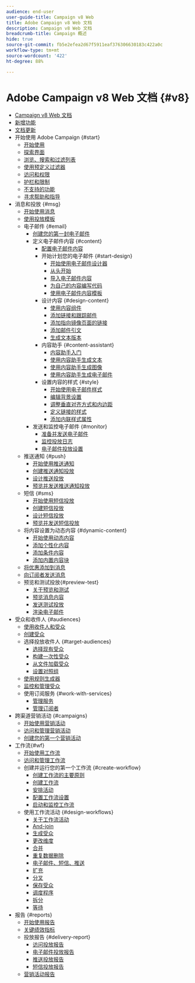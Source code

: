 ```yaml
---
audience: end-user
user-guide-title: Campaign v8 Web
title: Adobe Campaign v8 Web 文档
description: Campaign v8 Web 文档
breadcrumb-title: Campaign 概述
hide: true
source-git-commit: fb5e2efea2d67f5911eaf376306630183c422a0c
workflow-type: tm+mt
source-wordcount: '422'
ht-degree: 88%

---
```



# Adobe Campaign v8 Web 文档 {#v8}

+ [Campaign v8 Web 文档](campaign-web-home.md)
+ [新增功能](rn/whats-new.md)
+ [文档更新](rn/documentation-updates.md)
+ 开始使用 Adobe Campaign {#start}
   + [开始使用](get-started/get-started.md)
   + [探索界面](get-started/user-interface.md)
   + [浏览、搜索和过滤列表](get-started/list-filters.md)
   + [使用预定义过滤器](get-started/predefined-filters.md)
   + [访问和权限](get-started/permissions.md)
   + [护栏和限制](get-started/guardrails.md)
   + [不支持的功能](get-started/unsupported.md)
   + [寻求帮助和指导](get-started/using-ai.md)
+ 消息和投放 {#msg}
   + [开始使用消息](msg/gs-messages.md)
   + [使用投放模板](msg/delivery-template.md)
   + 电子邮件 {#email}
      + [创建您的第一封电子邮件](email/create-email.md)
      + 定义电子邮件内容 {#content}
         + [配置电子邮件内容](content/edit-content.md)
         + 开始计划您的电子邮件 {#start-design}
            + [开始使用电子邮件设计器](content/get-started-email-designer.md)
            + [从头开始](content/create-email-content.md)
            + [导入电子邮件内容](content/existing-content.md)
            + [为自己的内容编写代码](content/code-content.md)
            + [使用电子邮件内容模板](content/email-sample-templates.md)
         + 设计内容 {#design-content}
            + [使用内容组件](content/content-components.md)
            + [添加链接和跟踪邮件](content/message-tracking.md)
            + [添加指向镜像页面的链接](content/mirror-page.md)
            + [添加邮件引文](content/preheader.md)
            + [生成文本版本](content/text-version-email.md)
         + 内容助手 {#content-assistant}
            + [内容助手入门](content/generative-gs.md)
            + [使用内容助手生成文本](content/generative-content.md)
            + [使用内容助手生成图像](content/generative-image.md)
            + [使用内容助手生成电子邮件](content/generative-email.md)
         + 设置内容的样式 {#style}
            + [开始使用电子邮件样式](content/get-started-email-style.md)
            + [编辑背景设置](content/backgrounds.md)
            + [调整垂直对齐方式和内边距](content/alignment-and-padding.md)
            + [定义链接的样式](content/styling-links.md)
            + [添加内联样式属性](content/inline-styling.md)
      + 发送和监控电子邮件 {#monitor}
         + [准备并发送电子邮件](monitor/prepare-send.md)
         + [监控投放日志](monitor/delivery-logs.md)
         + [电子邮件投放设置](advanced-settings/delivery-settings.md)
   + 推送通知 {#push}
      + [开始使用推送通知](push/gs-push.md)
      + [创建推送通知投放](push/create-push.md)
      + [设计推送投放](push/content-push.md)
      + [预览并发送推送通知投放](push/send-push.md)
   + 短信 {#sms}
      + [开始使用短信投放](sms/gs-sms.md)
      + [创建短信投放](sms/create-sms.md)
      + [设计短信投放](sms/content-sms.md)
      + [预览并发送短信投放](sms/send-sms.md)
   + 将内容设置为动态内容 {#dynamic-content}
      + [开始使用动态内容](personalization/gs-personalization.md)
      + [添加个性化内容](personalization/personalize.md)
      + [添加条件内容](personalization/conditions.md)
      + [添加内置内容块](personalization/content-blocks.md)
   + [将优惠添加到消息](content/offers.md)
   + [向订阅者发送消息](content/send-to-subscribers.md)
   + 预览和测试投放{#preview-test}
      + [关于预览和测试](preview-test/preview-test.md)
      + [预览消息内容](preview-test/preview-content.md)
      + [发送测试投放](preview-test/test-deliveries.md)
      + [渲染电子邮件](preview-test/email-rendering.md)
+ 受众和收件人 {#audiences}
   + [使用收件人和受众](audience/about-recipients.md)
   + [创建受众](audience/create-audience.md)
   + 选择投放收件人 {#target-audiences}
      + [选择现有受众](audience/add-audience.md)
      + [构建一次性受众](audience/one-time-audience.md)
      + [从文件加载受众](audience/file-audience.md)
      + [设置对照组](audience/control-group.md)
   + [使用规则生成器](audience/segment-builder.md)
   + [监控和管理受众](audience/manage-audience.md)
   + 使用订阅服务 {#work-with-services}
      + [管理服务](audience/manage-services.md)
      + [管理订阅者](audience/manage-subscribers.md)
+ 跨渠道营销活动 {#campaigns}
   + [开始使用营销活动](campaigns/gs-campaigns.md)
   + [访问和管理营销活动](campaigns/manage-campaigns.md)
   + [创建您的第一个营销活动](campaigns/create-campaigns.md)
+ 工作流{#wf}
   + [开始使用工作流](workflows/gs-workflows.md)
   + [访问和管理工作流](workflows/access-monitor.md)
   + 创建并运行您的第一个工作流 {#create-workflow}
      + [创建工作流的主要原则](workflows/gs-workflow-creation.md)
      + [创建工作流](workflows/create-workflow.md)
      + [安排活动](workflows/orchestrate-activities.md)
      + [配置工作流设置](workflows/workflow-settings.md)
      + [启动和监控工作流](workflows/start-monitor-workflows.md)
   + 使用工作流活动 {#design-workflows}
      + [关于工作流活动](workflows/activities/about-activities.md)
      + [And-join](workflows/activities/and-join.md)
      + [生成受众](workflows/activities/build-audience.md)
      + [更改维度](workflows/activities/change-dimension.md)
      + [合并](workflows/activities/combine.md)
      + [重复数据删除](workflows/activities/deduplication.md)
      + [电子邮件、短信、推送](workflows/activities/channels.md)
      + [扩充](workflows/activities/enrichment.md)
      + [分叉](workflows/activities/fork.md)
      + [保存受众](workflows/activities/save-audience.md)
      + [调度程序](workflows/activities/scheduler.md)
      + [拆分](workflows/activities/split.md)
      + [等待](workflows/activities/wait.md)
+ 报告 {#reports}
   + [开始使用报告](reporting/gs-reports.md)
   + [关键绩效指标](reporting/kpis.md)
   + 投放报告 {#delivery-report}
      + [访问投放报告](reporting/delivery-reports.md)
      + [电子邮件投放报告](reporting/email-report.md)
      + [推送投放报告](reporting/push-report.md)
      + [短信投放报告](reporting/sms-report.md)
   + [营销活动报告](reporting/campaign-reports.md)
